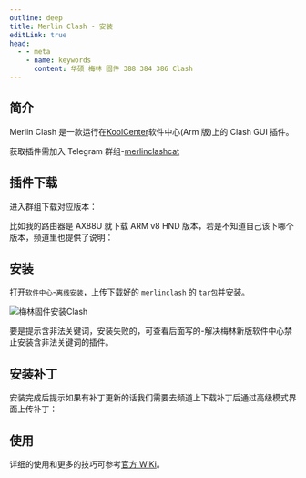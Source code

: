 ```yaml
---
outline: deep
title: Merlin Clash - 安装
editLink: true
head:
  - - meta
    - name: keywords
      content: 华硕 梅林 固件 388 384 386 Clash
---
```


## 简介

Merlin Clash 是一款运行在[KoolCenter](https://www.koolcenter.com/)软件中心(Arm 版)上的 Clash GUI 插件。

获取插件需加入 Telegram 群组-[merlinclashcat](https://t.me/merlinclashcat)

## 插件下载

进入群组下载对应版本：

比如我的路由器是 AX88U 就下载 ARM v8 HND 版本，若是不知道自己该下哪个版本，频道里也提供了说明：

## 安装

打开`软件中心`-`离线安装`，上传下载好的 `merlinclash` 的 `tar包`并安装。

![梅林固件安装Clash](https://cdn.apphb.cn/bbs_applehub_cn/2023/02/01145d3043141842-1024x420.png)

要是提示含非法关键词，安装失败的，可查看后面写的-解决梅林新版软件中心禁止安装含非法关键词的插件。

## 安装补丁

安装完成后提示如果有补丁更新的话我们需要去频道上下载补丁后通过高级模式界面上传补丁：

## 使用

详细的使用和更多的技巧可参考[官方 WiKi](https://mcreadme.gitbook.io/mc/)。
